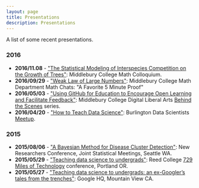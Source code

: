 ```yaml
---
layout: page
title: Presentations
description: Presentations
---
```


A list of some recent presentations.

### **2016**

* **2016/11.08** - ["The Statistical Modeling of Interspecies Competition on the Growth of Trees"](http://rpubs.com/rudeboybert/Tree): Middlebury College Math Colloquium.
* **2016/09/29** - ["Weak Law of Large Numbers"](2016-09-20_WLLN/WLLN.html): Middlebury College Math Department Math Chats: "A Favorite 5 Minute Proof"
* **2016/05/03** - ["Using GitHub for Education to Encourage Open Learning and 
Facilitate Feedback"](2016-05-03_GitHub/GitHub.html): Middlebury College
Digital Liberal Arts [Behind the 
Scenes](http://sites.middlebury.edu/lis/2016/05/02/tomorrow-using-github-for-education-to-encourage-open-learning-and-facilitate-feedback/)
series.
* **2016/04/20** - ["How to Teach Data Science"](2016-04-20_Teaching_Data_Science/Teaching_Data_Science.html): Burlington Data Scientists
[Meetup](http://www.meetup.com/Burlington-Data-Scientists/events/229214994/).



### **2015**

* **2015/08/06** - ["A Bayesian Method for Disease Cluster Detection"](2016-08-06_KIM_NRC.pdf): New Researchers Conference, Joint Statistical Meetings, Seattle WA.
* **2015/05/29** - ["Teaching data science to undergrads"](http://rpubs.com/rudeboybert/SevenTwentyNine_Miles): Reed College [729 Miles of Technology](http://blogs.reed.edu/729-miles-of-tech/) conference, Portland OR.
* **2015/05/27** - ["Teaching data science to undergrads: an ex-Googler’s tales from the trenches"](https://drive.google.com/file/d/0B9OjOeLDujKNa3dQMkMwWEVOM1U/view): Google HQ, Mountain View CA.

